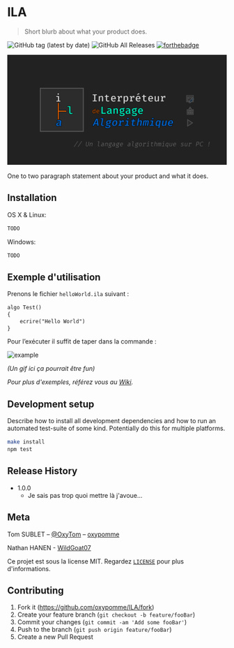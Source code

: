 # ILA
> Short blurb about what your product does.

![GitHub tag (latest by date)](https://img.shields.io/github/v/tag/oxypomme/ILA?style=for-the-badge)
![GitHub All Releases](https://img.shields.io/github/downloads/oxypomme/ILA/total?style=for-the-badge)
<a href="https://forthebadge.com/"><img src="https://forthebadge.com/images/badges/made-with-c-sharp.svg" alt="forthebadge" height="28"/></a>

![banner](ilaGUI/logo/social-banner.png)
<!--![logo](ilaGUI/logo/icon.ico)-->

One to two paragraph statement about your product and what it does.

## Installation

OS X & Linux:

```sh
TODO
```

Windows:

```sh
TODO
```

## Exemple d'utilisation

Prenons le fichier `helloWorld.ila` suivant :

```
algo Test()
{
    ecrire("Hello World")
}
```

Pour l’exécuter il suffit de taper dans la commande :

![example]()

*(Un gif ici ça pourrait être fun)*

_Pour plus d'exemples, référez vous au [Wiki](https://github.com/oxypomme/ILA/wiki)._

## Development setup

Describe how to install all development dependencies and how to run an automated test-suite of some kind. Potentially do this for multiple platforms.

```sh
make install
npm test
```

## Release History

* 1.0.0
    * Je sais pas trop quoi mettre là j'avoue...

## Meta

Tom SUBLET – [@OxyTom](https://twitter.com/OxyT0m8) – [oxypomme](https://github.com/oxypomme)

Nathan HANEN - [WildGoat07](https://github.com/WildGoat07)

Ce projet est sous la license MIT. Regardez [``LICENSE``](https://github.com/oxypomme/ILA/blob/master/LICENSE) pour plus d'informations.

## Contributing

1. Fork it (<https://github.com/oxypomme/ILA/fork>)
2. Create your feature branch (`git checkout -b feature/fooBar`)
3. Commit your changes (`git commit -am 'Add some fooBar'`)
4. Push to the branch (`git push origin feature/fooBar`)
5. Create a new Pull Request
